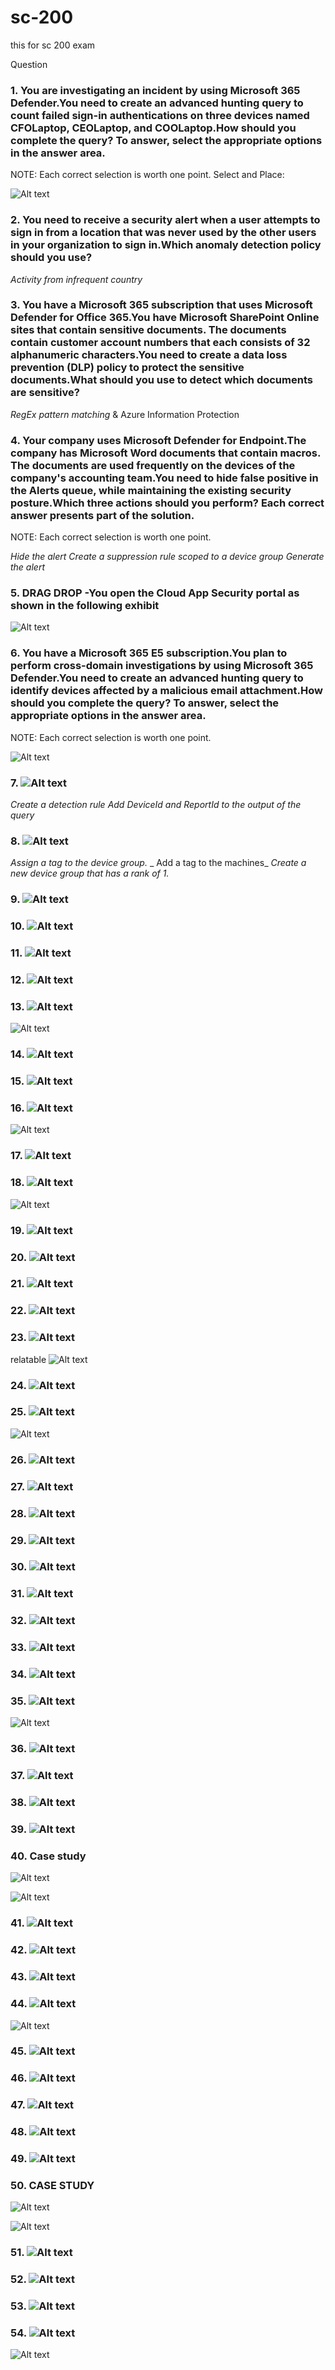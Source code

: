 # sc-200
this for sc 200 exam 

Question 

### 1. You are investigating an incident by using Microsoft 365 Defender.You need to create an advanced hunting query to count failed sign-in authentications on three devices named CFOLaptop, CEOLaptop, and COOLaptop.How should you complete the query? To answer, select the appropriate options in the answer area.
NOTE: Each correct selection is worth one point.
Select and Place:

![Alt text](image.png)

### 2. You need to receive a security alert when a user attempts to sign in from a location that was never used by the other users in your organization to sign in.Which anomaly detection policy should you use?

 _Activity from infrequent country_

### 3.  You have a Microsoft 365 subscription that uses Microsoft Defender for Office 365.You have Microsoft SharePoint Online sites that contain sensitive documents. The documents contain customer account numbers that each consists of 32 alphanumeric characters.You need to create a data loss prevention (DLP) policy to protect the sensitive documents.What should you use to detect which documents are sensitive?

_RegEx pattern matching_ & Azure Information Protection

### 4. Your company uses Microsoft Defender for Endpoint.The company has Microsoft Word documents that contain macros. The documents are used frequently on the devices of the company's accounting team.You need to hide false positive in the Alerts queue, while maintaining the existing security posture.Which three actions should you perform? Each correct answer presents part of the solution.
NOTE: Each correct selection is worth one point.

_Hide the alert_
_Create a suppression rule scoped to a device group_
_Generate the alert_

### 5. DRAG DROP -You open the Cloud App Security portal as shown in the following exhibit

![Alt text](image-1.png)

### 6. You have a Microsoft 365 E5 subscription.You plan to perform cross-domain investigations by using Microsoft 365 Defender.You need to create an advanced hunting query to identify devices affected by a malicious email attachment.How should you complete the query? To answer, select the appropriate options in the answer area.
NOTE: Each correct selection is worth one point.

![Alt text](image-2.png)

### 7. ![Alt text](image-3.png)

_Create a detection rule_
_Add DeviceId and ReportId to the output of the query_

### 8. ![Alt text](image-4.png)

_Assign a tag to the device group._
_ Add a tag to the machines_
_Create a new device group that has a rank of 1._

### 9. ![Alt text](image-5.png)

### 10. ![Alt text](image-6.png)

### 11. ![Alt text](image-7.png)

### 12. ![Alt text](image-8.png)

### 13. ![Alt text](image-9.png)

![Alt text](image-10.png)

### 14. ![Alt text](image-11.png)

### 15. ![Alt text](image-12.png)

### 16. ![Alt text](image-13.png)

![Alt text](image-14.png)

### 17. ![Alt text](image-15.png)

### 18. ![Alt text](image-16.png)

![Alt text](image-17.png)

### 19. ![Alt text](image-18.png)

### 20. ![Alt text](image-19.png)

### 21. ![Alt text](image-20.png)

### 22. ![Alt text](image-21.png)

### 23. ![Alt text](image-22.png)

relatable ![Alt text](image-26.png)

### 24. ![Alt text](image-23.png)

### 25. ![Alt text](image-24.png)

![Alt text](image-25.png)

### 26. ![Alt text](image-27.png)

### 27. ![Alt text](image-28.png)

### 28. ![Alt text](image-29.png)

### 29. ![Alt text](image-30.png)

### 30. ![Alt text](image-31.png)

### 31. ![Alt text](image-32.png)

### 32. ![Alt text](image-33.png)

### 33. ![Alt text](image-34.png)

### 34. ![Alt text](image-35.png)

### 35. ![Alt text](image-36.png)

![Alt text](image-37.png)


### 36. ![Alt text](image-38.png)

### 37. ![Alt text](image-39.png)

### 38. ![Alt text](image-40.png)

### 39. ![Alt text](image-41.png)

### 40. Case study 

![Alt text](image-42.png)

![Alt text](image-43.png)

### 41. ![Alt text](image-44.png)

### 42. ![Alt text](image-45.png)

### 43. ![Alt text](image-46.png)

### 44. ![Alt text](image-47.png)

![Alt text](image-48.png)

### 45. ![Alt text](image-49.png)

### 46. ![Alt text](image-50.png)

### 47. ![Alt text](image-51.png)

### 48. ![Alt text](image-52.png)

### 49. ![Alt text](image-53.png)

### 50. CASE STUDY 

![Alt text](image-54.png)

![Alt text](image-55.png)

### 51. ![Alt text](image-56.png)

### 52. ![Alt text](image-57.png)

### 53. ![Alt text](image-58.png)

### 54. ![Alt text](image-59.png)

![Alt text](image-60.png)